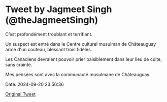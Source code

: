 # Tweet by Jagmeet Singh (@theJagmeetSingh)

C’est profondément troublant et terrifiant.

Un suspect est entré dans le Centre culturel musulman de Châteauguay armé d'un couteau, blessant trois fidèles.

Les Canadiens devraient pouvoir prier paisiblement dans leur lieu de culte, sans crainte.

Mes pensées sont avec la communauté musulmane de Châteauguay.

Date: 2024-09-20 23:56:36

[Original Tweet](https://x.com/theJagmeetSingh/status/1837279725145760150)
